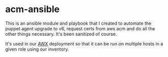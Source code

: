 # acm-ansible

This is an ansible module and playbook that I created to automate the puppet agent upgrade to v6, request certs from aws acm and do all the other things necessary. It's been sanitized of course.

It's used in our [AWX](https://github.com/ansible/awx) deployment so that it can be run on multiple hosts in a given role using our inventory.